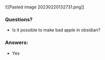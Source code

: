 ![[Pasted image 20230220132731.png]]
### Questions?
- Is it possible to make bad apple in obsidian?
### Answers:
- Yes
